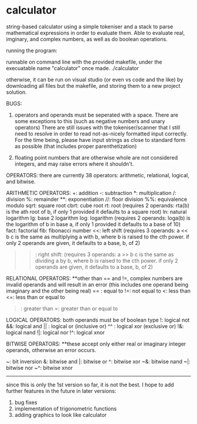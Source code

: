 # calculator
string-based calculator using a simple tokeniser and a stack to parse mathematical expressions in order to evaluate them. Able to evaluate real, imginary, and complex numbers, as well as do boolean operations.


running the program:

runnable on command line with the provided makefile, under the execuatable name "calculator" once made.
./calculator

otherwise, it can be run on visual studio (or even vs code and the like) by downloading all files but the makefile, and storing them to a new project solution.


BUGS:
1. operators and operands must be seperated with a space. 
  There are some exceptions to this (such as negative numbers and unary operators)
  There are still issues with the tokeniser/scanner that I still need to resolve in order to read not-as-nicely formatted input correctly. 
  For the time being, please have input strings as close to standard form as possible (that includes proper parenthetization)
  
 2. floating point numbers that are otherwise whole are not considered integers, and may raise errors where it shouldn't.
 
  
  
  OPERATORS:
  there are currently 38 operators: arithmetic, relational, logical, and bitwise.
  
 ARITHMETIC OPERATORS:
+: addition
-: subtraction
*: multiplication
/: division
%: remainder
**: exponentiation
//: floor division
%%: equivalence modulo
sqrt: square root
cbrt: cube root
rt: root (requires 2 operands: rta(b) is the ath root of b, if only 1 provided it defaults to a square root)
ln: natural logarithm
lg: base 2 logarithm
log: logarithm (requires 2 operands: loga(b) is the logarithm of b in base a, if only 1 provided it defaults to a base of 10)
fact: factorial
fib: fibonacci number
<<: left shift (requires 3 operands: a << b c is the same as multiplying a with b, where b is raised to the cth power. if only 2 operands are given, it defaults to a base, b, of 2)
>> : right shift: (requires 3 operands: a >> b c is the same as dividing a by b, where b is raised to the cth power. if only 2 operands are given, it defaults to a base, b, of 2)

RELATIONAL OPERATORS:
**other than == and !=, complex numbers are invalid operands and will result in an error (this includes one operand being imaginary and the other being real)
== : equal to
!=: not equal to
<: less than
<=: less than or equal to
>: greater than
>=: greater than or equal to

LOGICAL OPERATORS:
both operands must be of boolean type
!: logical not
&&: logical and
|| : logical or (inclusive or)
^^ : logical xor (exclusive or)
!&: logical nand
!|: logical nor
!^: logical xnor

BITWISE OPERATORS:
**these accept only either real or imaginary integer operands, otherwise an error occurs.

~: bit inversion
&: bitwise and
|: bitwise or
^: bitwise xor
~&: bitwise nand
~|: bitwise nor
~^: bitwise xnor

*********************************************
since this is only the 1st version so far, it is not the best. I hope to add further features in the future in later versions:

1. bug fixes
2. implementation of trigonometric functions
3. adding graphics to look like calculator



  
